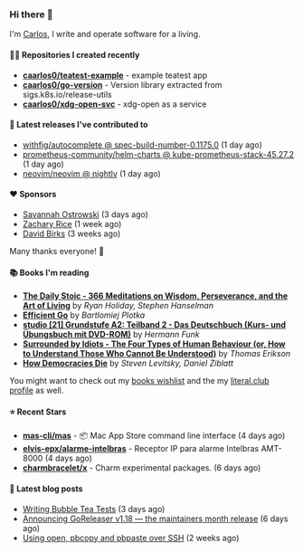 ### Hi there 👋

I'm [Carlos](https://caarlos0.dev), I write and operate software for a living.

#### 👨‍💻 Repositories I created recently
- **[caarlos0/teatest-example](https://github.com/caarlos0/teatest-example)** - example teatest app
- **[caarlos0/go-version](https://github.com/caarlos0/go-version)** - Version library extracted from sigs.k8s.io/release-utils
- **[caarlos0/xdg-open-svc](https://github.com/caarlos0/xdg-open-svc)** - xdg-open as a service

#### 🚀 Latest releases I've contributed to


- [withfig/autocomplete @ spec-build-number-0.1175.0](https://github.com/withfig/autocomplete/releases/tag/spec-build-number-0.1175.0) (1 day ago)
- [prometheus-community/helm-charts @ kube-prometheus-stack-45.27.2](https://github.com/prometheus-community/helm-charts/releases/tag/kube-prometheus-stack-45.27.2) (1 day ago)
- [neovim/neovim @ nightly](https://github.com/neovim/neovim/releases/tag/nightly) (1 day ago)

#### ❤️ Sponsors
- [Savannah Ostrowski](https://github.com/savannahostrowski) (3 days ago)
- [Zachary Rice](https://github.com/zricethezav) (1 week ago)
- [David Birks](https://github.com/dbirks) (3 weeks ago)

Many thanks everyone! 🙏

#### 📚 Books I'm reading
- **[The Daily Stoic - 366 Meditations on Wisdom, Perseverance, and the Art of Living](https://literal.club/caarlos0/book/the-daily-stoic-lbfbd)** by _Ryan Holiday, Stephen Hanselman_
- **[Efficient Go](https://literal.club/caarlos0/book/bartlomiej-plotka-efficient-go-h2xgm)** by _Bartlomiej Plotka_
- **[studio [21] Grundstufe A2: Teilband 2 - Das Deutschbuch (Kurs- und Übungsbuch mit DVD-ROM)](https://literal.club/caarlos0/book/hermann-funk-studio-21-grundstufe-a2-teilband-2-das-deutschbuch-kurs-und-ubungsbuch-mit-dvd-rom-9zuoy)** by _Hermann Funk_
- **[Surrounded by Idiots - The Four Types of Human Behaviour (or, How to Understand Those Who Cannot Be Understood)](https://literal.club/caarlos0/book/thomas-erikson-surrounded-by-idiots-duzaj)** by _Thomas Erikson_
- **[How Democracies Die](https://literal.club/caarlos0/book/how-democracies-die-5395k)** by _Steven Levitsky, Daniel Ziblatt_

You might want to check out my [books
wishlist](https://www.amazon.com.br/hz/wishlist/ls/EB8P7VS717SV) and the my
[literal.club profile](https://literal.club/caarlos0) as well.

#### ⭐ Recent Stars
- **[mas-cli/mas](https://github.com/mas-cli/mas)** - :package: Mac App Store command line interface (4 days ago)
- **[elvis-epx/alarme-intelbras](https://github.com/elvis-epx/alarme-intelbras)** - Receptor IP para alarme Intelbras AMT-8000 (4 days ago)
- **[charmbracelet/x](https://github.com/charmbracelet/x)** - Charm experimental packages. (6 days ago)

#### 📄 Latest blog posts
- [Writing Bubble Tea Tests](https://carlosbecker.com/posts/teatest/) (3 days ago)
- [Announcing GoReleaser v1.18 — the maintainers month release](https://carlosbecker.com/posts/goreleaser-v1.18/) (6 days ago)
- [Using open, pbcopy and pbpaste over SSH](https://carlosbecker.com/posts/pbcopy-pbpaste-open-ssh/) (2 weeks ago)
